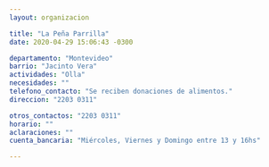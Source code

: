 ```yaml
---
layout: organizacion

title: "La Peña Parrilla"
date: 2020-04-29 15:06:43 -0300

departamento: "Montevideo"
barrio: "Jacinto Vera"
actividades: "Olla"
necesidades: ""
telefono_contacto: "Se reciben donaciones de alimentos."
direccion: "2203 0311"

otros_contactos: "2203 0311"
horario: ""
aclaraciones: ""
cuenta_bancaria: "Miércoles, Viernes y Domingo entre 13 y 16hs"

---
```


